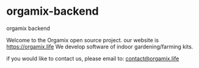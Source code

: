 # orgamix-backend
orgamix backend

Welcome to the Orgamix open source project. our website is https://orgamix.life
We develop software of indoor gardening/farming kits. 

if you would like to contact us, please email to: contact@orgamix.life


